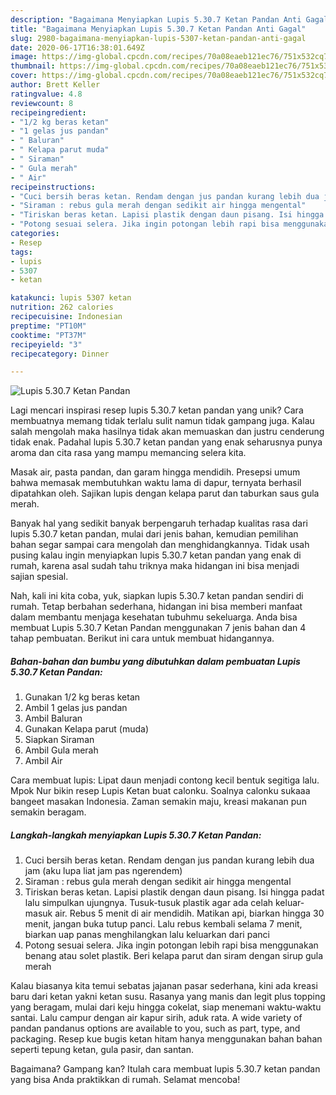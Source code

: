 ```yaml
---
description: "Bagaimana Menyiapkan Lupis 5.30.7 Ketan Pandan Anti Gagal"
title: "Bagaimana Menyiapkan Lupis 5.30.7 Ketan Pandan Anti Gagal"
slug: 2980-bagaimana-menyiapkan-lupis-5307-ketan-pandan-anti-gagal
date: 2020-06-17T16:38:01.649Z
image: https://img-global.cpcdn.com/recipes/70a08eaeb121ec76/751x532cq70/lupis-5307-ketan-pandan-foto-resep-utama.jpg
thumbnail: https://img-global.cpcdn.com/recipes/70a08eaeb121ec76/751x532cq70/lupis-5307-ketan-pandan-foto-resep-utama.jpg
cover: https://img-global.cpcdn.com/recipes/70a08eaeb121ec76/751x532cq70/lupis-5307-ketan-pandan-foto-resep-utama.jpg
author: Brett Keller
ratingvalue: 4.8
reviewcount: 8
recipeingredient:
- "1/2 kg beras ketan"
- "1 gelas jus pandan"
- " Baluran"
- " Kelapa parut muda"
- " Siraman"
- " Gula merah"
- " Air"
recipeinstructions:
- "Cuci bersih beras ketan. Rendam dengan jus pandan kurang lebih dua jam (aku lupa liat jam pas ngerendem)"
- "Siraman : rebus gula merah dengan sedikit air hingga mengental"
- "Tiriskan beras ketan. Lapisi plastik dengan daun pisang. Isi hingga padat lalu simpulkan ujungnya. Tusuk-tusuk plastik agar ada celah keluar-masuk air. Rebus 5 menit di air mendidih. Matikan api, biarkan hingga 30 menit, jangan buka tutup panci. Lalu rebus kembali selama 7 menit, biarkan uap panas menghilangkan lalu keluarkan dari panci"
- "Potong sesuai selera. Jika ingin potongan lebih rapi bisa menggunakan benang atau solet plastik. Beri kelapa parut dan siram dengan sirup gula merah"
categories:
- Resep
tags:
- lupis
- 5307
- ketan

katakunci: lupis 5307 ketan 
nutrition: 262 calories
recipecuisine: Indonesian
preptime: "PT10M"
cooktime: "PT37M"
recipeyield: "3"
recipecategory: Dinner

---
```



![Lupis 5.30.7 Ketan Pandan](https://img-global.cpcdn.com/recipes/70a08eaeb121ec76/751x532cq70/lupis-5307-ketan-pandan-foto-resep-utama.jpg)

Lagi mencari inspirasi resep lupis 5.30.7 ketan pandan yang unik? Cara membuatnya memang tidak terlalu sulit namun tidak gampang juga. Kalau salah mengolah maka hasilnya tidak akan memuaskan dan justru cenderung tidak enak. Padahal lupis 5.30.7 ketan pandan yang enak seharusnya punya aroma dan cita rasa yang mampu memancing selera kita.

Masak air, pasta pandan, dan garam hingga mendidih. Presepsi umum bahwa memasak membutuhkan waktu lama di dapur, ternyata berhasil dipatahkan oleh. Sajikan lupis dengan kelapa parut dan taburkan saus gula merah.

Banyak hal yang sedikit banyak berpengaruh terhadap kualitas rasa dari lupis 5.30.7 ketan pandan, mulai dari jenis bahan, kemudian pemilihan bahan segar sampai cara mengolah dan menghidangkannya. Tidak usah pusing kalau ingin menyiapkan lupis 5.30.7 ketan pandan yang enak di rumah, karena asal sudah tahu triknya maka hidangan ini bisa menjadi sajian spesial.


Nah, kali ini kita coba, yuk, siapkan lupis 5.30.7 ketan pandan sendiri di rumah. Tetap berbahan sederhana, hidangan ini bisa memberi manfaat dalam membantu menjaga kesehatan tubuhmu sekeluarga. Anda bisa membuat Lupis 5.30.7 Ketan Pandan menggunakan 7 jenis bahan dan 4 tahap pembuatan. Berikut ini cara untuk membuat hidangannya.

<!--inarticleads1-->

##### Bahan-bahan dan bumbu yang dibutuhkan dalam pembuatan Lupis 5.30.7 Ketan Pandan:

1. Gunakan 1/2 kg beras ketan
1. Ambil 1 gelas jus pandan
1. Ambil  Baluran
1. Gunakan  Kelapa parut (muda)
1. Siapkan  Siraman
1. Ambil  Gula merah
1. Ambil  Air


Cara membuat lupis: Lipat daun menjadi contong kecil bentuk segitiga lalu. Mpok Nur bikin resep Lupis Ketan buat calonku. Soalnya calonku sukaaa bangeet masakan Indonesia. Zaman semakin maju, kreasi makanan pun semakin beragam. 

<!--inarticleads2-->

##### Langkah-langkah menyiapkan Lupis 5.30.7 Ketan Pandan:

1. Cuci bersih beras ketan. Rendam dengan jus pandan kurang lebih dua jam (aku lupa liat jam pas ngerendem)
1. Siraman : rebus gula merah dengan sedikit air hingga mengental
1. Tiriskan beras ketan. Lapisi plastik dengan daun pisang. Isi hingga padat lalu simpulkan ujungnya. Tusuk-tusuk plastik agar ada celah keluar-masuk air. Rebus 5 menit di air mendidih. Matikan api, biarkan hingga 30 menit, jangan buka tutup panci. Lalu rebus kembali selama 7 menit, biarkan uap panas menghilangkan lalu keluarkan dari panci
1. Potong sesuai selera. Jika ingin potongan lebih rapi bisa menggunakan benang atau solet plastik. Beri kelapa parut dan siram dengan sirup gula merah


Kalau biasanya kita temui sebatas jajanan pasar sederhana, kini ada kreasi baru dari ketan yakni ketan susu. Rasanya yang manis dan legit plus topping yang beragam, mulai dari keju hingga cokelat, siap menemani waktu-waktu santai. Lalu campur dengan air kapur sirih, aduk rata. A wide variety of pandan pandanus options are available to you, such as part, type, and packaging. Resep kue bugis ketan hitam hanya menggunakan bahan bahan seperti tepung ketan, gula pasir, dan santan. 

Bagaimana? Gampang kan? Itulah cara membuat lupis 5.30.7 ketan pandan yang bisa Anda praktikkan di rumah. Selamat mencoba!
